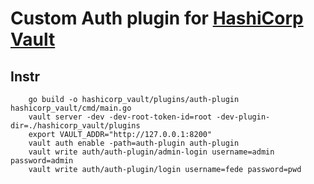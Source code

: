# Custom Auth plugin for [HashiCorp Vault](https://www.vaultproject.io/)

## Instr
```
    go build -o hashicorp_vault/plugins/auth-plugin hashicorp_vault/cmd/main.go
    vault server -dev -dev-root-token-id=root -dev-plugin-dir=./hashicorp_vault/plugins
    export VAULT_ADDR="http://127.0.0.1:8200"
    vault auth enable -path=auth-plugin auth-plugin
    vault write auth/auth-plugin/admin-login username=admin password=admin
    vault write auth/auth-plugin/login username=fede password=pwd
```
